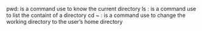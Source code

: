 pwd: is a command use to know the current directory
ls : is a command use to list the containt of a directory
cd ~ : is a command use to  change the working directory to the user’s home directory